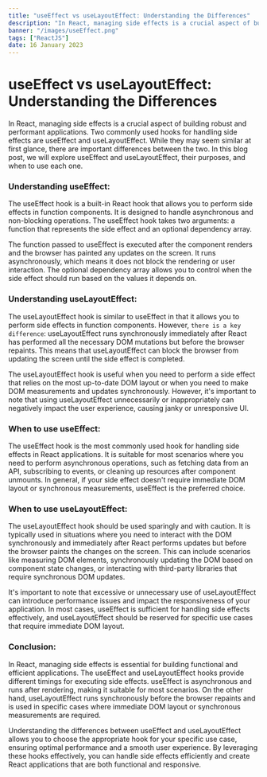```yaml
---
title: "useEffect vs useLayoutEffect: Understanding the Differences"
description: "In React, managing side effects is a crucial aspect of building robust and performant applications. "
banner: "/images/useEffect.png"
tags: ["ReactJS"]
date: 16 January 2023
---
```


# useEffect vs useLayoutEffect: Understanding the Differences

In React, managing side effects is a crucial aspect of building robust and performant applications. Two commonly used hooks for handling side effects are useEffect and useLayoutEffect. While they may seem similar at first glance, there are important differences between the two. In this blog post, we will explore useEffect and useLayoutEffect, their purposes, and when to use each one.

### Understanding useEffect:
The useEffect hook is a built-in React hook that allows you to perform side effects in function components. It is designed to handle asynchronous and non-blocking operations. The useEffect hook takes two arguments: a function that represents the side effect and an optional dependency array.

The function passed to useEffect is executed after the component renders and the browser has painted any updates on the screen. It runs asynchronously, which means it does not block the rendering or user interaction. The optional dependency array allows you to control when the side effect should run based on the values it depends on.

### Understanding useLayoutEffect:
The useLayoutEffect hook is similar to useEffect in that it allows you to perform side effects in function components. However, `there is a key difference`: useLayoutEffect runs synchronously immediately after React has performed all the necessary DOM mutations but before the browser repaints. This means that useLayoutEffect can block the browser from updating the screen until the side effect is completed.

The useLayoutEffect hook is useful when you need to perform a side effect that relies on the most up-to-date DOM layout or when you need to make DOM measurements and updates synchronously. However, it's important to note that using useLayoutEffect unnecessarily or inappropriately can negatively impact the user experience, causing janky or unresponsive UI.

### When to use useEffect:
The useEffect hook is the most commonly used hook for handling side effects in React applications. It is suitable for most scenarios where you need to perform asynchronous operations, such as fetching data from an API, subscribing to events, or cleaning up resources after component unmounts. In general, if your side effect doesn't require immediate DOM layout or synchronous measurements, useEffect is the preferred choice.

### When to use useLayoutEffect:
The useLayoutEffect hook should be used sparingly and with caution. It is typically used in situations where you need to interact with the DOM synchronously and immediately after React performs updates but before the browser paints the changes on the screen. This can include scenarios like measuring DOM elements, synchronously updating the DOM based on component state changes, or interacting with third-party libraries that require synchronous DOM updates.

It's important to note that excessive or unnecessary use of useLayoutEffect can introduce performance issues and impact the responsiveness of your application. In most cases, useEffect is sufficient for handling side effects effectively, and useLayoutEffect should be reserved for specific use cases that require immediate DOM layout.

### Conclusion:
In React, managing side effects is essential for building functional and efficient applications. The useEffect and useLayoutEffect hooks provide different timings for executing side effects. useEffect is asynchronous and runs after rendering, making it suitable for most scenarios. On the other hand, useLayoutEffect runs synchronously before the browser repaints and is used in specific cases where immediate DOM layout or synchronous measurements are required.

Understanding the differences between useEffect and useLayoutEffect allows you to choose the appropriate hook for your specific use case, ensuring optimal performance and a smooth user experience. By leveraging these hooks effectively, you can handle side effects efficiently and create React applications that are both functional and responsive.